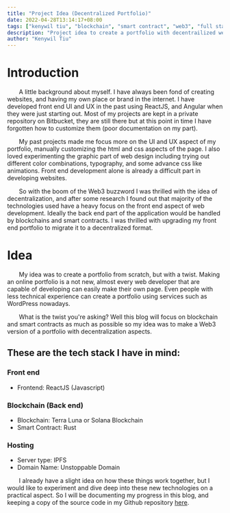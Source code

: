 ```yaml
---
title: "Project Idea (Decentralized Portfolio)"
date: 2022-04-28T13:14:17+08:00
tags: ["kenywil tiu", "blockchain", "smart contract", "web3", "full stack", "reactjs", "terra luna", "rust", "ipfs", "unstoppable domain"]
description: "Project idea to create a portfolio with decentrailized web3 technologies"
author: "Kenywil Tiu"
---
```

# Introduction
  
&nbsp;&nbsp;&nbsp;&nbsp;&nbsp;&nbsp; A little background about myself. I have always been fond of creating websites, and having my own place or brand in the internet. I have developed front end UI and UX in the past using ReactJS, and Angular when they were just starting out. Most of my projects are kept in a private repository on Bitbucket, they are still there but at this point in time I have forgotten how to customize them (poor documentation on my part).  
  
&nbsp;&nbsp;&nbsp;&nbsp;&nbsp;&nbsp; My past projects made me focus more on the UI and UX aspect of my portfolio, manually customizing the html and css aspects of the page. I also loved experimenting the graphic part of web design including trying out different color combinations, typography, and some advance css like animations. Front end development alone is already a difficult part in developing websites.  
    
&nbsp;&nbsp;&nbsp;&nbsp;&nbsp;&nbsp; So with the boom of the Web3 buzzword I was thrilled with the idea of decentralization, and after some research I found out that majority of the technologies used have a heavy focus on the front end aspect of web development. Ideally the back end part of the application would be handled by blockchains and smart contracts. I was thrilled with upgrading my front end portfolio to migrate it to a decentralized format.  
  
# Idea
  
&nbsp;&nbsp;&nbsp;&nbsp;&nbsp;&nbsp; My idea was to create a portfolio from scratch, but with a twist. Making an online portfolio is a not new, almost every web developer that are capable of developing can easily make their own page. Even people with less technical experience can create a portfolio using services such as WordPress nowadays.  

&nbsp;&nbsp;&nbsp;&nbsp;&nbsp;&nbsp; What is the twist you're asking? Well this blog will focus on blockchain and smart contracts as much as possible so my idea was to make a Web3 version of a portfolio with decentralization aspects.  
  
## These are the tech stack I have in mind:
### Front end  
- Frontend: ReactJS (Javascript)
### Blockchain (Back end)
- Blockchain: Terra Luna or Solana Blockchain
- Smart Contract: Rust
### Hosting
- Server type: IPFS 
- Domain Name: Unstoppable Domain
  
&nbsp;&nbsp;&nbsp;&nbsp;&nbsp;&nbsp; I already have a slight idea on how these things work together, but I would like to experiment and dive deep into these new technologies on a practical aspect. So I will be documenting my progress in this blog, and keeping a copy of the source code in my Github repository [here](https://github.com/tiukenywil11/decentralized-portfolio).

